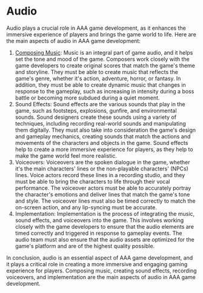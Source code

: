 # Audio

Audio plays a crucial role in AAA game development, as it enhances the immersive experience of players and brings the game world to life. Here are the main aspects of audio in AAA game development:

1. [Composing Music](composing-music): Music is an integral part of game audio, and it helps set the tone and mood of the game. Composers work closely with the game developers to create original scores that match the game's theme and storyline. They must be able to create music that reflects the game's genre, whether it's action, adventure, horror, or fantasy. In addition, they must be able to create dynamic music that changes in response to the gameplay, such as increasing in intensity during a boss battle or becoming more subdued during a quiet moment.
2. Sound Effects: Sound effects are the various sounds that play in the game, such as footsteps, explosions, gunfire, and environmental sounds. Sound designers create these sounds using a variety of techniques, including recording real-world sounds and manipulating them digitally. They must also take into consideration the game's design and gameplay mechanics, creating sounds that match the actions and movements of the characters and objects in the game. Sound effects help to create a more immersive experience for players, as they help to make the game world feel more realistic.
3. Voiceovers: Voiceovers are the spoken dialogue in the game, whether it's the main characters' lines or the non-playable characters' (NPCs) lines. Voice actors record these lines in a recording studio, and they must be able to bring the characters to life through their vocal performance. The voiceover actors must be able to accurately portray the character's emotions and deliver lines that match the game's tone and style. The voiceover lines must also be timed correctly to match the on-screen action, and any lip-syncing must be accurate.
4. Implementation: Implementation is the process of integrating the music, sound effects, and voiceovers into the game. This involves working closely with the game developers to ensure that the audio elements are timed correctly and triggered in response to gameplay events. The audio team must also ensure that the audio assets are optimized for the game's platform and are of the highest quality possible.

In conclusion, audio is an essential aspect of AAA game development, and it plays a critical role in creating a more immersive and engaging gaming experience for players. Composing music, creating sound effects, recording voiceovers, and implementation are the main aspects of audio in AAA game development.
